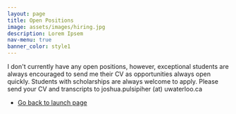 ```yaml
---
layout: page
title: Open Positions
image: assets/images/hiring.jpg
description: Lorem Ipsem
nav-menu: true
banner_color: style1
---
```


<!-- One -->
<section id="overview">
	<div class="inner">
		<!-- <header class="major">
			<h2>Overview</h2>
		</header> -->
		<p>I don't currently have any open positions, however, exceptional students are always encouraged to send me their CV as opportunities always open quickly. Students with scholarships are always welcome to apply. Please send your CV and transcripts to joshua.pulsipiher (at) uwaterloo.ca </p>
	</div>
</section>

<!-- Two -->
<!-- <section id="publications" class="spotlights">
	<section id="articles">
		<a href="publications/articles.html" class="image">
			<img src="{% link assets/images/article.png %}" alt="" data-position="bottom center" />
		</a>
		<div class="content">
			<div class="inner">
				<header class="major">
					<h3>Journal Articles</h3>
				</header>
				<ul class="actions">
					<li><a href="publications/articles.html" class="button">Full List</a></li>
				</ul>
			</div>
		</div>
	</section>
    <section id="conferences">
		<a href="publications/conferences.html" class="image">
			<img src="{% link assets/images/conference_paper.png %}" alt="" data-position="bottom center" />
		</a>
		<div class="content">
			<div class="inner">
				<header class="major">
					<h3>Conference Articles</h3>
				</header>
				<ul class="actions">
					<li><a href="publications/conferences.html" class="button">Full List</a></li>
				</ul>
			</div>
		</div>
	</section>
</section> -->

<section>
	<div class="inner">
		<ul class="actions">
    		<li><a href="/#launch" class="button icon fa-arrow-left">Go back to launch page</a></li>
		</ul>
	</div>
</section>
